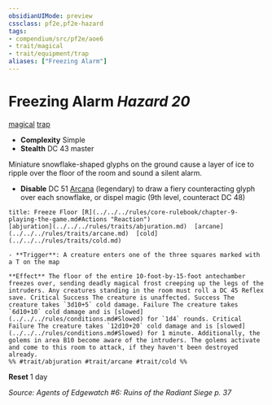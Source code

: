 ```yaml
---
obsidianUIMode: preview
cssclass: pf2e,pf2e-hazard
tags:
- compendium/src/pf2e/aoe6
- trait/magical
- trait/equipment/trap
aliases: ["Freezing Alarm"]
---
```

# Freezing Alarm *Hazard 20*  
[magical](magical.md)  [trap](trap.md)  

- **Complexity** Simple
- **Stealth** DC 43 master  

Miniature snowflake-shaped glyphs on the ground cause a layer of ice to ripple over the floor of the room and sound a silent alarm.

- **Disable** DC 51 [Arcana](../../skills.md#Arcana) (legendary) to draw a fiery counteracting glyph over each snowflake, or dispel magic (9th level, counteract DC 48)  
     
```ad-embed-ability
title: Freeze Floor [R](../../../rules/core-rulebook/chapter-9-playing-the-game.md#Actions "Reaction")
[abjuration](../../../rules/traits/abjuration.md)  [arcane](../../../rules/traits/arcane.md)  [cold](../../../rules/traits/cold.md)  

- **Trigger**: A creature enters one of the three squares marked with a T on the map

**Effect** The floor of the entire 10-foot-by-15-foot antechamber freezes over, sending deadly magical frost creeping up the legs of the intruders. Any creatures standing in the room must roll a DC 45 Reflex save. Critical Success The creature is unaffected. Success The creature takes `3d10+5` cold damage. Failure The creature takes `6d10+10` cold damage and is [slowed](../../../rules/conditions.md#Slowed) for `1d4` rounds. Critical Failure The creature takes `12d10+20` cold damage and is [slowed](../../../rules/conditions.md#Slowed) for 1 minute. Additionally, the golems in area B10 become aware of the intruders. The golems activate and come to this room to attack, if they haven't been destroyed already.  
%% #trait/abjuration #trait/arcane #trait/cold %%
```

**Reset** 1 day  

*Source: Agents of Edgewatch #6: Ruins of the Radiant Siege p. 37*
